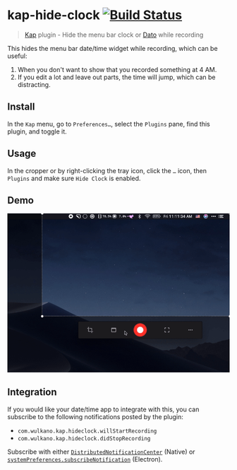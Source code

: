 # kap-hide-clock [![Build Status](https://travis-ci.org/karaggeorge/kap-hide-clock.svg?branch=master)](https://travis-ci.org/karaggeorge/kap-hide-clock)

> [Kap](https://github.com/wulkano/kap) plugin - Hide the menu bar clock or [Dato](https://sindresorhus.com/dato) while recording

This hides the menu bar date/time widget while recording, which can be useful:
1. When you don't want to show that you recorded something at 4 AM.
2. If you edit a lot and leave out parts, the time will jump, which can be distracting.

## Install

In the `Kap` menu, go to `Preferences…`, select the `Plugins` pane, find this plugin, and toggle it.

## Usage

In the cropper or by right-clicking the tray icon, click the `…` icon, then `Plugins` and make sure `Hide Clock` is enabled.

## Demo

![](demo.gif)

## Integration

If you would like your date/time app to integrate with this, you can subscribe to the following notifications posted by the plugin:

- `com.wulkano.kap.hideclock.willStartRecording`
- `com.wulkano.kap.hideclock.didStopRecording`

Subscribe with either [`DistributedNotificationCenter`](https://developer.apple.com/documentation/foundation/distributednotificationcenter) (Native) or [`systemPreferences.subscribeNotification`](https://www.electronjs.org/docs/api/system-preferences#systempreferencessubscribenotificationevent-callback-macos) (Electron).
